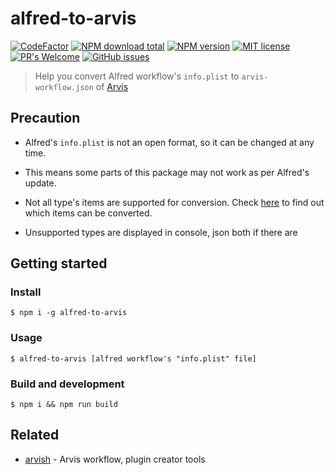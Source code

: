 # alfred-to-arvis
[![CodeFactor](https://www.codefactor.io/repository/github/jopemachine/alfred-to-arvis/badge)](https://www.codefactor.io/repository/github/jopemachine/alfred-to-arvis)
[![NPM download total](https://img.shields.io/npm/dt/alfred-to-arvis)](http://badge.fury.io/js/alfred-to-arvis)
[![NPM version](https://badge.fury.io/js/alfred-to-arvis.svg)](http://badge.fury.io/js/alfred-to-arvis)
[![MIT license](https://img.shields.io/badge/License-MIT-blue.svg)](https://lbesson.mit-license.org/)
[![PR's Welcome](https://img.shields.io/badge/PRs-welcome-brightgreen.svg?style=flat)](http://makeapullrequest.com)
[![GitHub issues](https://img.shields.io/github/issues/jopemachine/alfred-to-arvis.svg)](https://GitHub.com/jopemachine/alfred-to-arvis/issues/)

> Help you convert Alfred workflow's `info.plist` to `arvis-workflow.json` of [Arvis](https://github.com/jopemachine/arvis)

## Precaution

* Alfred's `info.plist` is not an open format, so it can be changed at any time.

* This means some parts of this package may not work as per Alfred's update.

* Not all type's items are supported for conversion. Check [here](./constant.ts) to find out which items can be converted.

* Unsupported types are displayed in console, json both if there are

## Getting started

### Install

```
$ npm i -g alfred-to-arvis
```

### Usage

```
$ alfred-to-arvis [alfred workflow's "info.plist" file]
```

### Build and development

```
$ npm i && npm run build
```

## Related

- [arvish](https://github.com/jopemachine/arvish) - Arvis workflow, plugin creator tools
